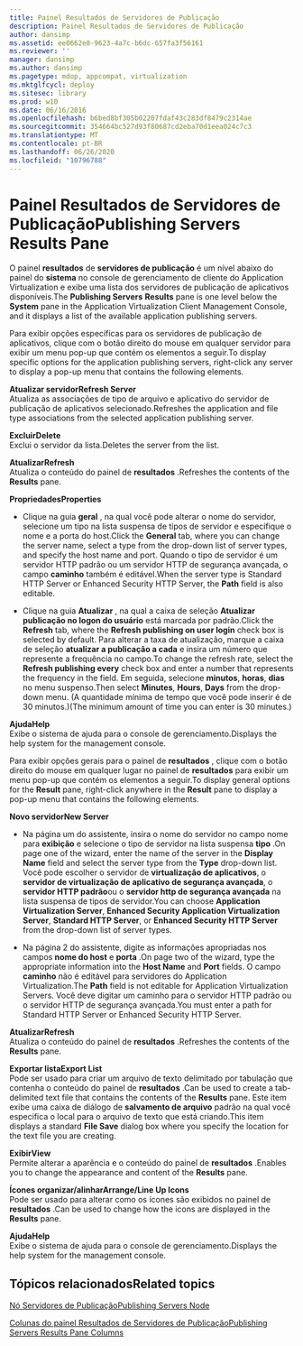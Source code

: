 ```yaml
---
title: Painel Resultados de Servidores de Publicação
description: Painel Resultados de Servidores de Publicação
author: dansimp
ms.assetid: ee0662e8-9623-4a7c-b6dc-657fa3f56161
ms.reviewer: ''
manager: dansimp
ms.author: dansimp
ms.pagetype: mdop, appcompat, virtualization
ms.mktglfcycl: deploy
ms.sitesec: library
ms.prod: w10
ms.date: 06/16/2016
ms.openlocfilehash: b6bed8bf305b02207fdaf43c283df8479c2314ae
ms.sourcegitcommit: 354664bc527d93f80687cd2eba70d1eea024c7c3
ms.translationtype: MT
ms.contentlocale: pt-BR
ms.lasthandoff: 06/26/2020
ms.locfileid: "10796788"
---
```

# <span data-ttu-id="acd82-103">Painel Resultados de Servidores de Publicação</span><span class="sxs-lookup"><span data-stu-id="acd82-103">Publishing Servers Results Pane</span></span>


<span data-ttu-id="acd82-104">O painel **resultados** de **servidores de publicação** é um nível abaixo do painel do **sistema** no console de gerenciamento de cliente do Application Virtualization e exibe uma lista dos servidores de publicação de aplicativos disponíveis.</span><span class="sxs-lookup"><span data-stu-id="acd82-104">The **Publishing Servers** **Results** pane is one level below the **System** pane in the Application Virtualization Client Management Console, and it displays a list of the available application publishing servers.</span></span>

<span data-ttu-id="acd82-105">Para exibir opções específicas para os servidores de publicação de aplicativos, clique com o botão direito do mouse em qualquer servidor para exibir um menu pop-up que contém os elementos a seguir.</span><span class="sxs-lookup"><span data-stu-id="acd82-105">To display specific options for the application publishing servers, right-click any server to display a pop-up menu that contains the following elements.</span></span>

<a href="" id="refresh-server"></a>**<span data-ttu-id="acd82-106">Atualizar servidor</span><span class="sxs-lookup"><span data-stu-id="acd82-106">Refresh Server</span></span>**  
<span data-ttu-id="acd82-107">Atualiza as associações de tipo de arquivo e aplicativo do servidor de publicação de aplicativos selecionado.</span><span class="sxs-lookup"><span data-stu-id="acd82-107">Refreshes the application and file type associations from the selected application publishing server.</span></span>

<a href="" id="delete"></a>**<span data-ttu-id="acd82-108">Excluir</span><span class="sxs-lookup"><span data-stu-id="acd82-108">Delete</span></span>**  
<span data-ttu-id="acd82-109">Exclui o servidor da lista.</span><span class="sxs-lookup"><span data-stu-id="acd82-109">Deletes the server from the list.</span></span>

<a href="" id="refresh"></a>**<span data-ttu-id="acd82-110">Atualizar</span><span class="sxs-lookup"><span data-stu-id="acd82-110">Refresh</span></span>**  
<span data-ttu-id="acd82-111">Atualiza o conteúdo do painel de **resultados** .</span><span class="sxs-lookup"><span data-stu-id="acd82-111">Refreshes the contents of the **Results** pane.</span></span>

<a href="" id="properties"></a>**<span data-ttu-id="acd82-112">Propriedades</span><span class="sxs-lookup"><span data-stu-id="acd82-112">Properties</span></span>**  
-   <span data-ttu-id="acd82-113">Clique na guia **geral** , na qual você pode alterar o nome do servidor, selecione um tipo na lista suspensa de tipos de servidor e especifique o nome e a porta do host.</span><span class="sxs-lookup"><span data-stu-id="acd82-113">Click the **General** tab, where you can change the server name, select a type from the drop-down list of server types, and specify the host name and port.</span></span> <span data-ttu-id="acd82-114">Quando o tipo de servidor é um servidor HTTP padrão ou um servidor HTTP de segurança avançada, o campo **caminho** também é editável.</span><span class="sxs-lookup"><span data-stu-id="acd82-114">When the server type is Standard HTTP Server or Enhanced Security HTTP Server, the **Path** field is also editable.</span></span>

-   <span data-ttu-id="acd82-115">Clique na guia **Atualizar** , na qual a caixa de seleção **Atualizar publicação no logon do usuário** está marcada por padrão.</span><span class="sxs-lookup"><span data-stu-id="acd82-115">Click the **Refresh** tab, where the **Refresh publishing on user login** check box is selected by default.</span></span> <span data-ttu-id="acd82-116">Para alterar a taxa de atualização, marque a caixa de seleção **atualizar a publicação a cada** e insira um número que represente a frequência no campo.</span><span class="sxs-lookup"><span data-stu-id="acd82-116">To change the refresh rate, select the **Refresh publishing every** check box and enter a number that represents the frequency in the field.</span></span> <span data-ttu-id="acd82-117">Em seguida, selecione **minutos**, **horas**, **dias** no menu suspenso.</span><span class="sxs-lookup"><span data-stu-id="acd82-117">Then select **Minutes**, **Hours**, **Days** from the drop-down menu.</span></span> <span data-ttu-id="acd82-118">(A quantidade mínima de tempo que você pode inserir é de 30 minutos.)</span><span class="sxs-lookup"><span data-stu-id="acd82-118">(The minimum amount of time you can enter is 30 minutes.)</span></span>

<a href="" id="help"></a>**<span data-ttu-id="acd82-119">Ajuda</span><span class="sxs-lookup"><span data-stu-id="acd82-119">Help</span></span>**  
<span data-ttu-id="acd82-120">Exibe o sistema de ajuda para o console de gerenciamento.</span><span class="sxs-lookup"><span data-stu-id="acd82-120">Displays the help system for the management console.</span></span>

<span data-ttu-id="acd82-121">Para exibir opções gerais para o painel de **resultados** , clique com o botão direito do mouse em qualquer lugar no painel de **resultados** para exibir um menu pop-up que contém os elementos a seguir.</span><span class="sxs-lookup"><span data-stu-id="acd82-121">To display general options for the **Result** pane, right-click anywhere in the **Result** pane to display a pop-up menu that contains the following elements.</span></span>

<a href="" id="new-server"></a>**<span data-ttu-id="acd82-122">Novo servidor</span><span class="sxs-lookup"><span data-stu-id="acd82-122">New Server</span></span>**  
-   <span data-ttu-id="acd82-123">Na página um do assistente, insira o nome do servidor no campo nome para **exibição** e selecione o tipo de servidor na lista suspensa **tipo** .</span><span class="sxs-lookup"><span data-stu-id="acd82-123">On page one of the wizard, enter the name of the server in the **Display Name** field and select the server type from the **Type** drop-down list.</span></span> <span data-ttu-id="acd82-124">Você pode escolher o servidor de **virtualização de aplicativos**, o **servidor de virtualização de aplicativo de segurança avançada**, o **servidor HTTP padrão**ou o **servidor http de segurança avançada** na lista suspensa de tipos de servidor.</span><span class="sxs-lookup"><span data-stu-id="acd82-124">You can choose **Application Virtualization Server**, **Enhanced Security Application Virtualization Server**, **Standard HTTP Server**, or **Enhanced Security HTTP Server** from the drop-down list of server types.</span></span>

-   <span data-ttu-id="acd82-125">Na página 2 do assistente, digite as informações apropriadas nos campos **nome do host** e **porta** .</span><span class="sxs-lookup"><span data-stu-id="acd82-125">On page two of the wizard, type the appropriate information into the **Host Name** and **Port** fields.</span></span> <span data-ttu-id="acd82-126">O campo **caminho** não é editável para servidores do Application Virtualization.</span><span class="sxs-lookup"><span data-stu-id="acd82-126">The **Path** field is not editable for Application Virtualization Servers.</span></span> <span data-ttu-id="acd82-127">Você deve digitar um caminho para o servidor HTTP padrão ou o servidor HTTP de segurança avançada.</span><span class="sxs-lookup"><span data-stu-id="acd82-127">You must enter a path for Standard HTTP Server or Enhanced Security HTTP Server.</span></span>

<a href="" id="refresh"></a>**<span data-ttu-id="acd82-128">Atualizar</span><span class="sxs-lookup"><span data-stu-id="acd82-128">Refresh</span></span>**  
<span data-ttu-id="acd82-129">Atualiza o conteúdo do painel de **resultados** .</span><span class="sxs-lookup"><span data-stu-id="acd82-129">Refreshes the contents of the **Results** pane.</span></span>

<a href="" id="export-list"></a>**<span data-ttu-id="acd82-130">Exportar lista</span><span class="sxs-lookup"><span data-stu-id="acd82-130">Export List</span></span>**  
<span data-ttu-id="acd82-131">Pode ser usado para criar um arquivo de texto delimitado por tabulação que contenha o conteúdo do painel de **resultados** .</span><span class="sxs-lookup"><span data-stu-id="acd82-131">Can be used to create a tab-delimited text file that contains the contents of the **Results** pane.</span></span> <span data-ttu-id="acd82-132">Este item exibe uma caixa de diálogo de **salvamento de arquivo** padrão na qual você especifica o local para o arquivo de texto que está criando.</span><span class="sxs-lookup"><span data-stu-id="acd82-132">This item displays a standard **File Save** dialog box where you specify the location for the text file you are creating.</span></span>

<a href="" id="view"></a>**<span data-ttu-id="acd82-133">Exibir</span><span class="sxs-lookup"><span data-stu-id="acd82-133">View</span></span>**  
<span data-ttu-id="acd82-134">Permite alterar a aparência e o conteúdo do painel de **resultados** .</span><span class="sxs-lookup"><span data-stu-id="acd82-134">Enables you to change the appearance and content of the **Results** pane.</span></span>

<a href="" id="arrange-line-up-icons"></a>**<span data-ttu-id="acd82-135">Ícones organizar/alinhar</span><span class="sxs-lookup"><span data-stu-id="acd82-135">Arrange/Line Up Icons</span></span>**  
<span data-ttu-id="acd82-136">Pode ser usado para alterar como os ícones são exibidos no painel de **resultados** .</span><span class="sxs-lookup"><span data-stu-id="acd82-136">Can be used to change how the icons are displayed in the **Results** pane.</span></span>

<a href="" id="help"></a>**<span data-ttu-id="acd82-137">Ajuda</span><span class="sxs-lookup"><span data-stu-id="acd82-137">Help</span></span>**  
<span data-ttu-id="acd82-138">Exibe o sistema de ajuda para o console de gerenciamento.</span><span class="sxs-lookup"><span data-stu-id="acd82-138">Displays the help system for the management console.</span></span>

## <span data-ttu-id="acd82-139">Tópicos relacionados</span><span class="sxs-lookup"><span data-stu-id="acd82-139">Related topics</span></span>


[<span data-ttu-id="acd82-140">Nó Servidores de Publicação</span><span class="sxs-lookup"><span data-stu-id="acd82-140">Publishing Servers Node</span></span>](publishing-servers-node.md)

[<span data-ttu-id="acd82-141">Colunas do painel Resultados de Servidores de Publicação</span><span class="sxs-lookup"><span data-stu-id="acd82-141">Publishing Servers Results Pane Columns</span></span>](publishing-servers-results-pane-columns.md)

 

 





